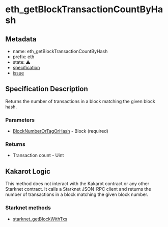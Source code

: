 # eth_getBlockTransactionCountByHash

## Metadata

- name: eth_getBlockTransactionCountByHash
- prefix: eth
- state: ⚠️
- [specification](https://github.com/ethereum/execution-apis/blob/main/src/eth/block.yaml#L33)
- [issue]()

## Specification Description

Returns the number of transactions in a block matching the given block hash.

### Parameters

- [BlockNumberOrTagOrHash](https://github.com/ethereum/execution-apis/blob/main/src/schemas/block.yaml#L117) - Block (required)

### Returns

- Transaction count - Uint

## Kakarot Logic

This method does not interact with the Kakarot contract or any other Starknet contract.
It calls a Starknet JSON-RPC client and returns the number of transactions in a block matching the given block number.

### Starknet methods

- [starknet_getBlockWithTxs](https://github.com/starkware-libs/starknet-specs/blob/master/api/starknet_api_openrpc.json#L44)
